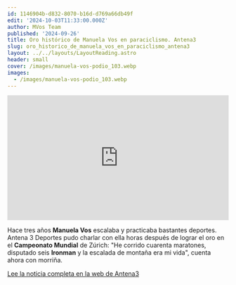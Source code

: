 ```yaml
---
id: 1146904b-d832-8070-b16d-d769a66db49f
edit: '2024-10-03T11:33:00.000Z'
author: MVos Team
published: '2024-09-26'
title: Oro histórico de Manuela Vos en paraciclismo. Antena3
slug: oro_historico_de_manuela_vos_en_paraciclismo_antena3
layout: ../../layouts/LayoutReading.astro
header: small
cover: /images/manuela-vos-podio_103.webp
images:
  - /images/manuela-vos-podio_103.webp
---
```


<div class="video_container" style=" padding-bottom: 56.3%; position: relative;"> <iframe loading="lazy" src="https://www.antena3.com/noticias/embed/oro-historico-manuela-vos-paraciclismo/video/41/2024/09/26/66f573eed33fb0e458605b99?origin=https://www.antena3.com/noticias/deportes/oro-historico-manuela-vos-paraciclismo_2024092666f5a6ad3c87870001edc34a.html" width="560" height="315" frameborder="0" allowfullscreen  style="width: 100%; height: 100%; position: absolute;"></iframe> </div><p></p>


Hace tres años **Manuela Vos** escalaba y practicaba bastantes deportes. Antena 3 Deportes pudo charlar con ella horas después de lograr el oro en el **Campeonato Mundial** de Zúrich: "He corrido cuarenta maratones, disputado seis **Ironman** y la escalada de montaña era mi vida", cuenta ahora con morriña.


[Lee la noticia completa en la web de Antena3](https://www.antena3.com/noticias/deportes/oro-historico-manuela-vos-paraciclismo_2024092666f5a6ad3c87870001edc34a.html)


<figure><img src="/images/manuela-vos-podio_103.webp" alt=""><figcaption align="left"></figcaption></figure>

